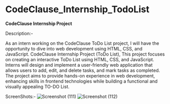 # CodeClause_Internship_TodoList
 **CodeClause Internship Project**

Description:-

As an intern working on the CodeClause ToDo List project, I will have the opportunity to dive into web development using HTML, CSS, and JavaScript.
CodeClause Internship Project (ToDo List), This project focuses on creating an interactive ToDo List using HTML, CSS, and JavaScript. Interns will design and implement a user-friendly web application that allows users to add, edit, and delete tasks, and mark tasks as completed. The project aims to provide hands-on experience in web development, enhancing skills in frontend technologies while building a functional and visually appealing TO-DO List.

ScreenShots:-
![Screenshot (111)](https://github.com/GaganK-singh/CodeClause_Internship_TodoList/assets/41460460/022e1224-4378-4561-b6ab-7389323104d7)
![Screenshot (112)](https://github.com/GaganK-singh/CodeClause_Internship_TodoList/assets/41460460/99ec19e6-8e82-42f6-bdc9-9bf0c08c4e76)
